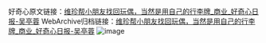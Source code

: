 好奇心原文链接：[维珍帮小朋友找回玩偶，当然是用自己的行李牌_商业_好奇心日报-吴亭蓉](https://www.qdaily.com/articles/1541.html)
WebArchive归档链接：[维珍帮小朋友找回玩偶，当然是用自己的行李牌_商业_好奇心日报-吴亭蓉](http://web.archive.org/web/20190623145938/https://www.qdaily.com/articles/1541.html)
![image](http://ww3.sinaimg.cn/large/007d5XDply1g3v4fyvznij30u0377b29)